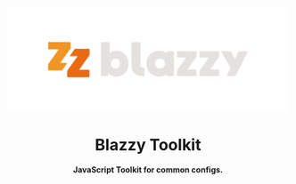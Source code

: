 ![Blazzy Logo](./assets/blazzy-logo-dark-bg.svg 'Blazzy Logo')

<h1 align="center">
  Blazzy Toolkit
</h1>
<h4 align="center">
  JavaScript Toolkit for common configs.
</h4>
